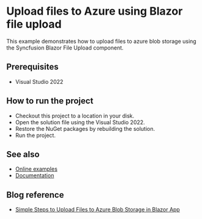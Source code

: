 # Upload files to Azure using Blazor file upload

This example demonstrates how to upload files to azure blob storage using the Syncfusion Blazor File Upload component.

## Prerequisites

* Visual Studio 2022

## How to run the project

* Checkout this project to a location in your disk.
* Open the solution file using the Visual Studio 2022.
* Restore the NuGet packages by rebuilding the solution.
* Run the project.

## See also

* [Online examples](https://blazor.syncfusion.com/demos/)
* [Documentation](https://blazor.syncfusion.com/documentation/introduction)

## Blog reference

* [Simple Steps to Upload Files to Azure Blob Storage in Blazor App](https://www.syncfusion.com/blogs/post/simple-steps-to-upload-files-to-azure-blob-storage-in-blazor-app.aspx)
